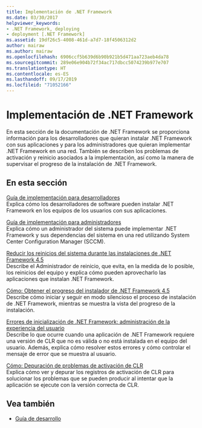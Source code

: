 ```yaml
---
title: Implementación de .NET Framework
ms.date: 03/30/2017
helpviewer_keywords:
- .NET Framework, deploying
- deployment [.NET Framework]
ms.assetid: 19df26c5-4008-461d-a7d7-18f4506312d2
author: mairaw
ms.author: mairaw
ms.openlocfilehash: 6906ccf5b639d6b90b921b5d471aa723aeb4da78
ms.sourcegitcommit: 289e06e904b72f34ac717dbcc5074239b977e707
ms.translationtype: HT
ms.contentlocale: es-ES
ms.lasthandoff: 09/17/2019
ms.locfileid: "71052166"
---
```

# <a name="deploying-the-net-framework"></a>Implementación de .NET Framework
En esta sección de la documentación de .NET Framework se proporciona información para los desarrolladores que quieran instalar .NET Framework con sus aplicaciones y para los administradores que quieran implementar .NET Framework en una red. También se describen los problemas de activación y reinicio asociados a la implementación, así como la manera de supervisar el progreso de la instalación de .NET Framework.  
  
## <a name="in-this-section"></a>En esta sección  
 [Guía de implementación para desarrolladores](deployment-guide-for-developers.md)  
 Explica cómo los desarrolladores de software pueden instalar .NET Framework en los equipos de los usuarios con sus aplicaciones.  
  
 [Guía de implementación para administradores](guide-for-administrators.md)  
 Explica cómo un administrador del sistema puede implementar .NET Framework y sus dependencias del sistema en una red utilizando System Center Configuration Manager (SCCM).  
  
 [Reducir los reinicios del sistema durante las instalaciones de .NET Framework 4.5](reducing-system-restarts.md)  
 Describe el Administrador de reinicio, que evita, en la medida de lo posible, los reinicios del equipo y explica cómo pueden aprovecharlo las aplicaciones que instalan .NET Framework.  
  
 [Cómo: Obtener el progreso del instalador de .NET Framework 4.5](how-to-get-progress-from-the-dotnet-installer.md)  
 Describe cómo iniciar y seguir en modo silencioso el proceso de instalación de .NET Framework, mientras se muestra la vista del progreso de la instalación.  
  
 [Errores de inicialización de .NET Framework: administración de la experiencia del usuario](initialization-errors-managing-the-user-experience.md)  
 Describe lo que ocurre cuando una aplicación de .NET Framework requiere una versión de CLR que no es válida o no está instalada en el equipo del usuario. Además, explica cómo resolver estos errores y cómo controlar el mensaje de error que se muestra al usuario.  
  
 [Cómo: Depuración de problemas de activación de CLR](how-to-debug-clr-activation-issues.md)  
 Explica cómo ver y depurar los registros de activación de CLR para solucionar los problemas que se pueden producir al intentar que la aplicación se ejecute con la versión correcta de CLR.  
  
## <a name="see-also"></a>Vea también

- [Guía de desarrollo](../development-guide.md)
